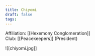 ```yaml
---
title: Chiyomi
draft: false
tags:
---
```

Affiliation: [[Hexemony Conglomeration]]  
Club: [[Peacekeepers]] (President)

![[chiyomi.jpg]]